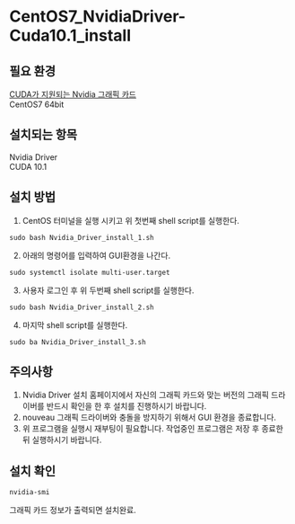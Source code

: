 # CentOS7_NvidiaDriver-Cuda10.1_install
## 필요 환경
[CUDA가 지원되는 Nvidia 그래픽 카드](https://developer.nvidia.com/cuda-gpus)\
CentOS7 64bit

## 설치되는 항목
Nvidia Driver\
CUDA 10.1

## 설치 방법
1. CentOS 터미널을 실행 시키고 위 첫번째 shell script를 실행한다.
~~~
sudo bash Nvidia_Driver_install_1.sh
~~~
2. 아래의 명령어를 입력하여 GUI환경을 나간다.
~~~
sudo systemctl isolate multi-user.target
~~~
3. 사용자 로그인 후 위 두번째 shell script를 실행한다.
~~~
sudo bash Nvidia_Driver_install_2.sh
~~~
4. 마지막 shell script를 실행한다.
~~~
sudo ba Nvidia_Driver_install_3.sh
~~~

## 주의사항
1. Nvidia Driver 설치 홈페이지에서 자신의 그래픽 카드와 맞는 버전의 그래픽 드라이버를 반드시 확인을 한 후 설치를 진행하시기 바랍니다.
2. nouveau 그래픽 드라이버와 충돌을 방지하기 위해서 GUI 환경을 종료합니다.
3. 위 프로그램을 실행시 재부팅이 필요합니다. 작업중인 프로그램은 저장 후 종료한 뒤 실행하시기 바랍니다.

## 설치 확인
~~~
nvidia-smi
~~~
 그래픽 카드 정보가 출력되면 설치완료.
